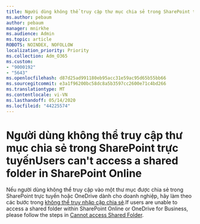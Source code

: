 ```yaml
---
title: Người dùng không thể truy cập thư mục chia sẻ trong SharePoint trực tuyến
ms.author: pebaum
author: pebaum
manager: mnirkhe
ms.audience: Admin
ms.topic: article
ROBOTS: NOINDEX, NOFOLLOW
localization_priority: Priority
ms.collection: Adm_O365
ms.custom:
- "9000192"
- "5643"
ms.openlocfilehash: d87d25ad991180eb95acc31e59ac95d65b55bb66
ms.sourcegitcommit: e3a1f96200bc58dc8a5b3597cc2600e71c4bd266
ms.translationtype: MT
ms.contentlocale: vi-VN
ms.lasthandoff: 05/14/2020
ms.locfileid: "44225574"
---
```

# <a name="users-cant-access-a-shared-folder-in-sharepoint-online"></a><span data-ttu-id="2bfb6-102">Người dùng không thể truy cập thư mục chia sẻ trong SharePoint trực tuyến</span><span class="sxs-lookup"><span data-stu-id="2bfb6-102">Users can't access a shared folder in SharePoint Online</span></span>

<span data-ttu-id="2bfb6-103">Nếu người dùng không thể truy cập vào một thư mục được chia sẻ trong SharePoint trực tuyến hoặc OneDrive dành cho doanh nghiệp, hãy làm theo các bước trong [không thể truy nhập cặp chia sẻ](https://docs.microsoft.com/sharepoint/troubleshoot/sharing-and-permissions/cannot-access-shared-folder).</span><span class="sxs-lookup"><span data-stu-id="2bfb6-103">If users are unable to access a shared folder within SharePoint Online or OneDrive for Business, please follow the steps in [Cannot access Shared Folder](https://docs.microsoft.com/sharepoint/troubleshoot/sharing-and-permissions/cannot-access-shared-folder).</span></span>
